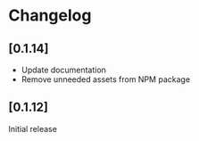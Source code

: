 # Changelog

## [0.1.14]

- Update documentation
- Remove unneeded assets from NPM package

## [0.1.12]

Initial release
